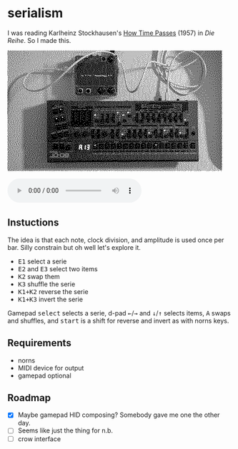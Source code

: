 # serialism

I was reading Karlheinz Stockhausen's [How Time Passes](https://sites.evergreen.edu/thewordintheear-fall/wp-content/uploads/sites/316/2014/09/HowTimePasses.pdf) (1957) in *Die Reihe*. So I made this.

![](a-serialism.gif)

![](a-serialism.mp3)

## Instuctions

The idea is that each note, clock division, and amplitude is used once per bar. Silly constrain but oh well let's explore it.

- <kbd>E1</kbd> select a serie
- <kbd>E2</kbd> and <kbd>E3</kbd> select two items
- <kbd>K2</kbd> swap them
- <kbd>K3</kbd> shuffle the serie
- <kbd>K1+K2</kbd> reverse the serie
- <kbd>K1+K3</kbd> invert the serie

Gamepad <kbd>select</kbd> selects a serie, d-pad <kbd>←</kbd>/<kbd>→</kbd> and <kbd>↓</kbd>/<kbd>↑</kbd> selects items, <kbd>A</kbd> swaps and shuffles, and <kbd>start</kbd> is a shift for reverse and invert as with norns keys.

## Requirements

- norns
- MIDI device for output
- gamepad optional

## Roadmap

- [x] Maybe gamepad HID composing? Somebody gave me one the other day.
- [ ] Seems like just the thing for n.b.
- [ ] crow interface
